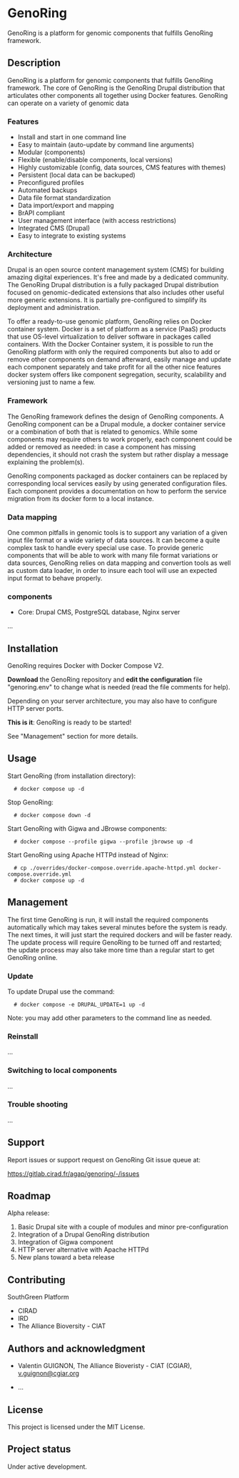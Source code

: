 # GenoRing

GenoRing is a platform for genomic components that fulfills GenoRing framework.

## Description

GenoRing is a platform for genomic components that fulfills GenoRing framework.
The core of GenoRing is the GenoRing Drupal distribution that articulates other
components all together using Docker features. GenoRing can operate on a
variety of genomic data

### Features

* Install and start in one command line
* Easy to maintain (auto-update by command line arguments)
* Modular (components)
* Flexible (enable/disable components, local versions)
* Highly customizable (config, data sources, CMS features with themes)
* Persistent (local data can be backuped)
* Preconfigured profiles
* Automated backups
* Data file format standardization
* Data import/export and mapping
* BrAPI compliant
* User management interface (with access restrictions)
* Integrated CMS (Drupal)
* Easy to integrate to existing systems


### Architecture

Drupal is an open source content management system (CMS) for building amazing
digital experiences. It's free and made by a dedicated community. The GenoRing
Drupal distribution is a fully packaged Drupal distribution focused on
genomic-dedicated extensions that also includes other useful more generic
extensions. It is partially pre-configured to simplify its deployment and
administration.

To offer a ready-to-use genomic platform, GenoRing relies on Docker container
system. Docker is a set of platform as a service (PaaS) products that use
OS-level virtualization to deliver software in packages called containers.
With the Docker Container system, it is possible to run the GenoRing platform
with only the required components but also to add or remove other components on
demand afterward, easily manage and update each component separately and take
profit for all the other nice features docker system offers like component
segregation, security, scalability and versioning just to name a few.

### Framework

The GenoRing framework defines the design of GenoRing components. A GenoRing
component can be a Drupal module, a docker container service or a combination of
both that is related to genomics. While some components may require others to
work properly, each component could be added or removed as needed: in case a
component has missing dependencies, it should not crash the system but rather
display a message explaining the problem(s).

GenoRing components packaged as docker containers can be replaced by
corresponding local services easily by using generated configuration files. Each
component provides a documentation on how to perform the service migration from
its docker form to a local instance.

### Data mapping

One common pitfalls in genomic tools is to support any variation of a given
input file format or a wide variety of data sources. It can become a quite
complex task to handle every special use case. To provide generic components
that will be able to work with many file format variations or data sources,
GenoRing relies on data mapping and convertion tools as well as custom data
loader, in order to insure each tool will use an expected input format to behave
properly.

### components

 * Core: Drupal CMS, PostgreSQL database, Nginx server

...

## Installation

GenoRing requires Docker with Docker Compose V2.

**Download** the GenoRing repository and **edit the configuration** file
"genoring.env" to change what is needed (read the file comments for help).

Depending on your server architecture, you may also have to configure HTTP
server ports.

**This is it**: GenoRing is ready to be started!

See "Management" section for more details.


## Usage

Start GenoRing (from installation directory):
```
  # docker compose up -d
```

Stop GenoRing:
```
  # docker compose down -d
```

Start GenoRing with Gigwa and JBrowse components:
```
  # docker compose --profile gigwa --profile jbrowse up -d
```

Start GenoRing using Apache HTTPd instead of Nginx:
```
  # cp ./overrides/docker-compose.override.apache-httpd.yml docker-compose.override.yml
  # docker compose up -d
```


## Management

The first time GenoRing is run, it will install the required components
automatically which may takes several minutes before the system is ready. The
next times, it will just start the required dockers and will be faster ready.
The update process will require GenoRing to be turned off and restarted; the
update process may also take more time than a regular start to get GenoRing
online.

### Update

To update Drupal use the command:
```
  # docker compose -e DRUPAL_UPDATE=1 up -d
```
Note: you may add other parameters to the command line as needed.

### Reinstall

...

### Switching to local components

...

### Trouble shooting

...

## Support

Report issues or support request on GenoRing Git issue queue at:

https://gitlab.cirad.fr/agap/genoring/-/issues


## Roadmap

Alpha release:
1) Basic Drupal site with a couple of modules and minor pre-configuration
2) Integration of a Drupal GenoRing distribution
3) Integration of Gigwa component
4) HTTP server alternative with Apache HTTPd
5) New plans toward a beta release


## Contributing

SouthGreen Platform
  * CIRAD
  * IRD
  * The Alliance Bioversity - CIAT


## Authors and acknowledgment

* Valentin GUIGNON, The Alliance Bioveristy - CIAT (CGIAR), v.guignon@cgiar.org

* ...


## License

This project is licensed under the MIT License.


## Project status

Under active development.
